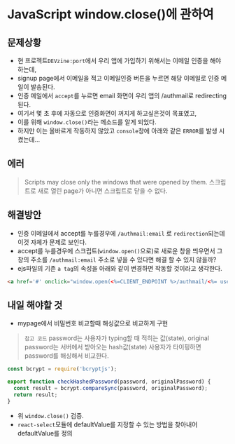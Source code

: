 # **JavaScript** window.close()에 관하여

## 문제상황

- 현 프로젝트`DEVzine:port`에서 우리 앱에 가입하기 위해서는 이메일 인증을 해야 하는데,
- signup page에서 이메일을 적고 이메일인증 버튼을 누르면 해당 이메일로 인증 메일이 발송된다.
- 인증 메일에서 `accept`를 누르면 email 화면이 우리 앱의 /authmail로 redirecting된다. 
- 여기서 몇 초 후에 자동으로 인증화면이 꺼지게 하고싶은것이 목표였고,
- 이를 위해 `window.close()`라는 메소드를 알게 되었다.
- 하지만 이는 올바르게 작동하지 않았고 `console`창에 아래와 같은 `ERROR`를 발생 시켰는데...

## 에러
> Scripts may close only the windows that were opened by them.
> 스크립트로 새로 열린 page가 아니면 스크립트로 닫을 수 없다. 

## 해결방안 
- 인증 이메일에서 accept를 누를경우에 `/authmail:email` 로 `redirection`되는데 이것 자체가 문제로 보인다.
- accept를 누를경우에 스크립트(`window.open()`으로)로 새로운 창을 띄우면서 그창의 주소를 `/authmail:email` 주소로 넣을 수 있다면 해결 할 수 있지 않을까?
- ejs파일의 기존 `a tag`의 속성을 아래와 같이 변경하면 작동할 것이라고 생각한다. 

```html
<a href='#' onclick="window.open(<%=CLIENT_ENDPOINT %>/authmail/<%= user_email %>); return false;">accept signup</a>
```

## 내일 해야할 것
- mypage에서 비밀번호 비교할때 해싱값으로 비교하게 구현
> `참고 코드` password는 사용자가 typing할 때 적히는 값(state), original password는 서버에서 받아오는 hash값(state) 사용자가 타이핑하면 password를 해싱해서 비교한다.
```jsx
const bcrypt = require('bcryptjs');

export function checkHashedPassword(password, originalPassword) {
  const result = bcrypt.compareSync(password, originalPassword);
  return result;
}
``` 
- 위 `window.close()` 검증.
- `react-select`모듈에 defaultValue를 지정할 수 있는 방법을 찾아내어 defaultValue를 정의
